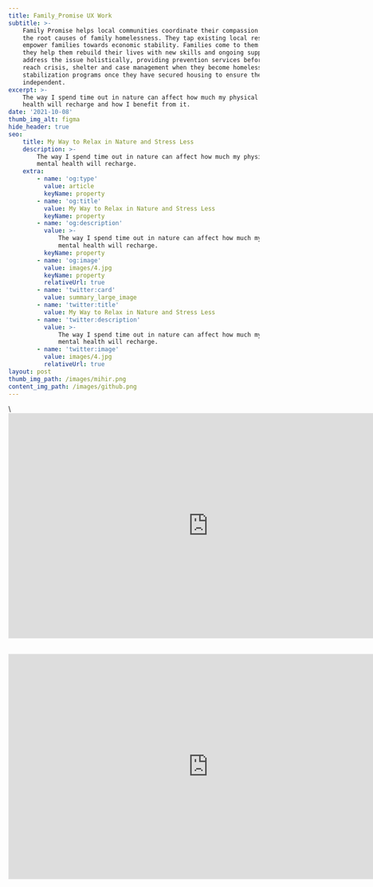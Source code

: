 ```yaml
---
title: Family_Promise UX Work
subtitle: >-
    Family Promise helps local communities coordinate their compassion to address
    the root causes of family homelessness. They tap existing local resources to
    empower families towards economic stability. Families come to them in crisis;
    they help them rebuild their lives with new skills and ongoing support. They
    address the issue holistically, providing prevention services before families
    reach crisis, shelter and case management when they become homeless, and
    stabilization programs once they have secured housing to ensure they remain
    independent.
excerpt: >-
    The way I spend time out in nature can affect how much my physical and mental
    health will recharge and how I benefit from it.
date: '2021-10-08'
thumb_img_alt: figma
hide_header: true
seo:
    title: My Way to Relax in Nature and Stress Less
    description: >-
        The way I spend time out in nature can affect how much my physical and
        mental health will recharge.
    extra:
        - name: 'og:type'
          value: article
          keyName: property
        - name: 'og:title'
          value: My Way to Relax in Nature and Stress Less
          keyName: property
        - name: 'og:description'
          value: >-
              The way I spend time out in nature can affect how much my physical and
              mental health will recharge.
          keyName: property
        - name: 'og:image'
          value: images/4.jpg
          keyName: property
          relativeUrl: true
        - name: 'twitter:card'
          value: summary_large_image
        - name: 'twitter:title'
          value: My Way to Relax in Nature and Stress Less
        - name: 'twitter:description'
          value: >-
              The way I spend time out in nature can affect how much my physical and
              mental health will recharge.
        - name: 'twitter:image'
          value: images/4.jpg
          relativeUrl: true
layout: post
thumb_img_path: /images/mihir.png
content_img_path: /images/github.png
---
```


\ <iframe style="border: 1px solid rgba(0, 0, 0, 0.1);" width="800" height="450" src="https://www.figma.com/embed?embed_host=share&url=https%3A%2F%2Fwww.figma.com%2Ffile%2FbOwyinWBikQ5jdEpSx5WcI%2FFamily-Promise-Copy%3Fnode-id%3D0%253A1" allowfullscreen></iframe>

<br>

<iframe style="border: 1px solid rgba(0, 0, 0, 0.1);" width="800" height="450" src="https://www.figma.com/embed?embed_host=share&url=https%3A%2F%2Fwww.figma.com%2Ffile%2FbOwyinWBikQ5jdEpSx5WcI%2FFamily-Promise-Copy%3Fnode-id%3D0%253A1" allowfullscreen></iframe>
